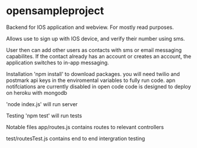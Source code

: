 # opensampleproject
Backend for IOS application and webview. For mostly read purposes.  
  
  Allows use to sign up with IOS device, and verify their number using sms. 
  
  User then can add other users as contacts with sms or email messaging capabilites.  If the contact already has an account or creates an account, the application switches to in-app messaging.

Installation
  'npm install' to download packages.
  you will need twilio and postmark api keys in the enviromental variables to fully run code.
  apn notifciations are currently disabled in open code
  code is designed to deploy on heroku with mongodb
  
  'node index.js' will run server

Testing
  'npm test' will run tests


Notable files
  app/routes.js
    contains routes to relevant controllers
  
  test/routesTest.js
    contains end to end intergration testing
